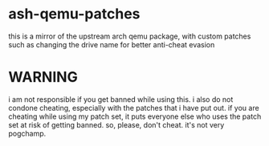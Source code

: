 # ash-qemu-patches
this is a mirror of the upstream arch qemu package, with custom patches such as changing the drive name for better anti-cheat evasion


# WARNING
i am not responsible if you get banned while using this. i also do not condone cheating, especially with the patches that i have put out. if you are cheating while using my patch set, it puts everyone else who uses the patch set at risk of getting banned. so, please, don't cheat. it's not very pogchamp.
